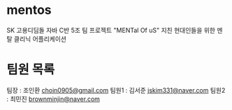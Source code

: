 # mentos
SK 고용디딤돌 자바 C반 5조 팀 프로젝트 "MENTal Of uS" 지친 현대인들을 위한 멘탈 클리닉 어플리케이션

# 팀원 목록
팀장 : 조인환 choin0905@gmail.com
팀원1 : 김서준 jskim331@naver.com
팀원2 : 최민진 brownminjin@naver.com